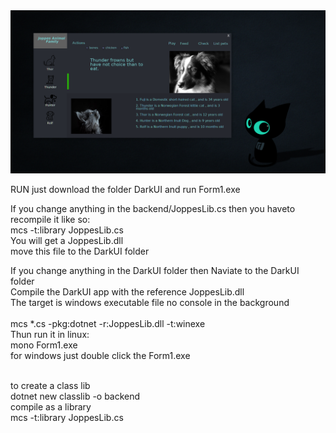 <img src="./joppes_hundarUI.png">

RUN
just download the folder DarkUI and run Form1.exe

If you change anything in the backend/JoppesLib.cs then you haveto recompile it like so: 
 <br />
mcs -t:library JoppesLib.cs <br />
You will get a JoppesLib.dll  <br />
move this file to the DarkUI folder

If you change anything in the DarkUI folder then 
Naviate to the DarkUI folder <br />
Compile the DarkUI app with the reference JoppesLib.dll <br />
The target is windows executable file no console in the background
<br /><br />
mcs *.cs -pkg:dotnet -r:JoppesLib.dll -t:winexe<br />
Thun run it in linux:  <br />
mono Form1.exe <br />
for windows just double click the Form1.exe

<br />
to create a class lib<br />
dotnet new classlib -o backend <br />
 compile as a library <br />
mcs -t:library JoppesLib.cs
